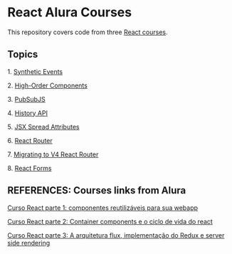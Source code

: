 # React Alura Courses

This repository covers code from three [React courses](https://cursos.alura.com.br/career/programador-react).

## Topics

1\. [Synthetic Events](https://reactjs.org/docs/events.htm)

2\. [High-Order Components](https://medium.com/@franleplant/react-higher-order-components-in-depth-cf9032ee6c3e)

3\. [PubSubJS](https://github.com/mroderick/PubSubJS)

4\. [History API](https://developer.mozilla.org/docs/Web/API/History_API)

5\. [JSX Spread Attributes](https://gist.github.com/sebmarkbage/07bbe37bc42b6d4aef81)

6\. [React Router](https://reacttraining.com/react-router/)

7\. [Migrating to V4 React Router](https://github.com/ReactTraining/react-router/blob/master/packages/react-router/docs/guides/migrating.md)

8\. [React Forms](https://reactjs.org/docs/forms.html)

## REFERENCES: Courses links from Alura

[Curso React parte 1: componentes reutilizáveis para sua webapp](https://cursos.alura.com.br/course/react)

[Curso React parte 2: Container components e o ciclo de vida do react](https://cursos.alura.com.br/course/react-parte-2)

[Curso React parte 3: A arquitetura flux, implementação do Redux e server side rendering](https://cursos.alura.com.br/course/react-parte-3)
